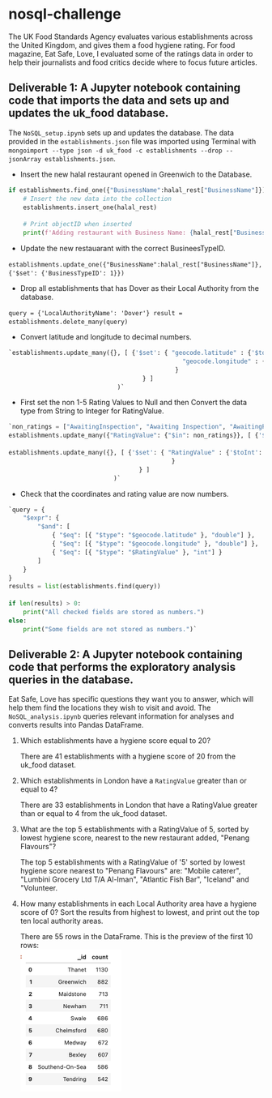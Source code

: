 # nosql-challenge

The UK Food Standards Agency evaluates various establishments across the United Kingdom, and gives them a food hygiene rating. For food magazine, Eat Safe, Love, I evaluated some of the ratings data in order to help their journalists and food critics decide where to focus future articles.

## Deliverable 1: A Jupyter notebook containing code that imports the data and sets up and updates the uk_food database.

The `NoSQL_setup.ipynb` sets up and updates the database. The data provided in the `establishments.json` file was imported using Terminal with `mongoimport --type json -d uk_food -c establishments --drop --jsonArray establishments.json`.

* Insert the new halal restaurant opened in Greenwich to the Database.
  
```python
if establishments.find_one({"BusinessName":halal_rest["BusinessName"]}) == None:
    # Insert the new data into the collection
    establishments.insert_one(halal_rest)
    
    # Print objectID when inserted
    print(f'Adding restaurant with Business Name: {halal_rest["BusinessName"]}')
 ```

* Update the new restauarant with the correct BusineesTypeID.
  
`establishments.update_one({"BusinessName":halal_rest["BusinessName"]},  {'$set': {'BusinessTypeID': 1}})`

* Drop all establishments that has Dover as their Local Authority from the database.
  
`query = {'LocalAuthorityName': 'Dover'}
result = establishments.delete_many(query)`

* Convert latitude and longitude to decimal numbers.
```python
`establishments.update_many({}, [ {'$set': { "geocode.latitude" : {'$toDouble': "$geocode.latitude"},
                                                "geocode.longitude" : {'$toDouble': "$geocode.longitude"}
                                              }
                                     } ]
                              )`
```
 * First set the non 1-5 Rating Values to Null and then Convert the data type from String to Integer for RatingValue.   
 ```python
 `non_ratings = ["AwaitingInspection", "Awaiting Inspection", "AwaitingPublication", "Pass", "Exempt"]
establishments.update_many({"RatingValue": {"$in": non_ratings}}, [ {'$set':{ "RatingValue" : None}} ])

establishments.update_many({}, [ {'$set': { "RatingValue" : {'$toInt': "$RatingValue"}
                                              }
                                     } ]
                              )`
```
* Check that the coordinates and rating value are now numbers.
```python
`query = {
    "$expr": {
        "$and": [
            { "$eq": [{ "$type": "$geocode.latitude" }, "double"] },
            { "$eq": [{ "$type": "$geocode.longitude" }, "double"] },
            { "$eq": [{ "$type": "$RatingValue" }, "int"] }  
        ]
    }
}
results = list(establishments.find(query))

if len(results) > 0:
    print("All checked fields are stored as numbers.")
else:
    print("Some fields are not stored as numbers.")`
```

## Deliverable 2: A Jupyter notebook containing code that performs the exploratory analysis queries in the database.

Eat Safe, Love has specific questions they want you to answer, which will help them find the locations they wish to visit and avoid. The `NoSQL_analysis.ipynb` queries relevant information for analyses and converts results into Pandas DataFrame.

1. Which establishments have a hygiene score equal to 20?

   There are 41 establishments with a hygiene score of 20 from the uk_food dataset. 

2. Which establishments in London have a `RatingValue` greater than or equal to 4?                                       

   There are 33 establishments in London that have a RatingValue greater than or equal to 4 from the uk_food dataset.

3. What are the top 5 establishments with a RatingValue of 5, sorted by lowest hygiene score, nearest to the new restaurant added, "Penang Flavours"?                                                                                 

   The top 5 establishments with a RatingValue of '5' sorted by lowest hygiene score nearest to "Penang Flavours" are: "Mobile caterer", "Lumbini Grocery Ltd T/A Al-Iman", "Atlantic Fish Bar", "Iceland" and "Volunteer.            

4. How many establishments in each Local Authority area have a hygiene score of 0? Sort the results from highest to lowest, and print out the top ten local authority areas.

   There are 55 rows in the DataFrame. This is the preview of the first 10 rows:                                                                                                                                                              
   ![alt text](image.png)

